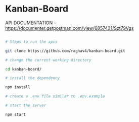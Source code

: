 # Kanban-Board

API DOCUMENTATION - <https://documenter.getpostman.com/view/6857431/Szt79Vgs>

```bash

# Steps to run the apis

git clone https://github.com/raghav4/kanban-board.git

# change the current working directory

cd kanban-board/

# install the dependency

npm install

# create a .env file similar to .env.example

# start the server

npm start

```

